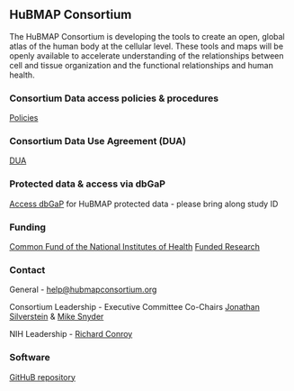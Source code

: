 HuBMAP Consortium
-
The HuBMAP Consortium is developing the tools to create an open, global atlas of the human body at the cellular level. These tools and maps will be openly available to accelerate understanding of the relationships between cell and tissue organization and the functional relationships  and human health.

### Consortium Data access policies & procedures
[Policies](https://hubmapconsortium.org/policies/)

### Consortium Data Use Agreement (DUA)
[DUA](https://hubmapconsortium.org/wp-content/uploads/2019/08/DUA_040719_final.pdf)

### Protected data & access via dbGaP
[Access dbGaP](https://dbgap.ncbi.nlm.nih.gov/aa/wga.cgi?page=login) for HuBMAP protected data - please bring along  study ID

### Funding
[Common Fund of the National Institutes of Health](https://commonfund.nih.gov/HuBMAP)
[Funded Research](https://commonfund.nih.gov/HuBMAP/fundedresearch)
 
### Contact
General - help@hubmapconsortium.org

Consortium Leadership - Executive Committee Co-Chairs [Jonathan Silverstein](mailto:j.c.s@pitt.edu) & [Mike Snyder](mailto:mpsnyder@stanford.edu)

NIH Leadership - [Richard Conroy](mailto:richard.conroy@nih.gov)

### Software
[GitHuB repository](https://github.com/hubmapconsortium)
